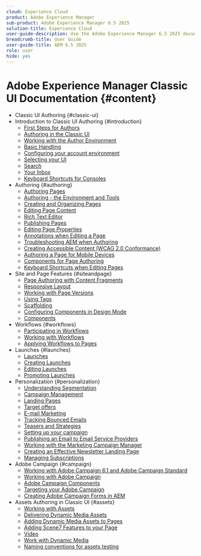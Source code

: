 ```yaml
---
cloud: Experience Cloud
product: Adobe Experience Manager
sub-product: Adobe Experience Manager 6.5 2025
solution-title: Experience Cloud
user-guide-description: Use the Adobe Experience Manager 6.5 2025 documentation to learn how it works and what the software can do for you.
breadcrumb-title: User Guide
user-guide-title: AEM 6.5 2025
role: user
hide: yes
---
```


# Adobe Experience Manager Classic UI Documentation {#content}

+ Classic UI Authoring {#classic-ui}
+ Introduction to Classic UI Authoring {#introduction}
  + [First Steps for Authors](/help/sites-classic-ui-authoring/classic-page-author-first-steps.md)
  + [Authoring in the Classic UI](/help/sites-classic-ui-authoring/classicui.md)
  + [Working with the Author Environment](/help/sites-classic-ui-authoring/author-env.md)
  + [Basic Handling](/help/sites-classic-ui-authoring/author-env-basic-handling.md)
  + [Configuring your account environment](/help/sites-classic-ui-authoring/author-env-user-props.md)
  + [Selecting your UI](/help/sites-classic-ui-authoring/author-env-select-ui.md)
  + [Search](/help/sites-classic-ui-authoring/author-env-search.md)
  + [Your Inbox](/help/sites-classic-ui-authoring/author-env-inbox.md)
  + [Keyboard Shortcuts for Consoles](/help/sites-classic-ui-authoring/author-env-keyboard-shortcuts.md)
+ Authoring {#authoring}
  + [Authoring Pages](/help/sites-classic-ui-authoring/classic-page-author.md)
  + [Authoring - the Environment and Tools](/help/sites-classic-ui-authoring/classic-page-author-env-tools.md)
  + [Creating and Organizing Pages](/help/sites-classic-ui-authoring/classic-page-author-manage-pages.md)
  + [Editing Page Content](/help/sites-classic-ui-authoring/classic-page-author-edit-content.md)
  + [Rich Text Editor](/help/sites-classic-ui-authoring/classic-page-author-rich-text-editor.md)
  + [Publishing Pages](/help/sites-classic-ui-authoring/classic-page-author-publish-pages.md)
  + [Editing Page Properties](/help/sites-classic-ui-authoring/classic-page-author-edit-page-properties.md)
  + [Annotations when Editing a Page](/help/sites-classic-ui-authoring/classic-page-author-annotations.md)
  + [Troubleshooting AEM when Authoring](/help/sites-classic-ui-authoring/classic-page-author-troubleshooting.md)
  + [Creating Accessible Content (WCAG 2.0 Conformance)](/help/sites-classic-ui-authoring/classic-page-author-accessible-content.md)
  + [Authoring a Page for Mobile Devices](/help/sites-classic-ui-authoring/classic-feature-mobile.md)
  + [Components for Page Authoring](/help/sites-classic-ui-authoring/classic-page-author-edit-mode.md)
  + [Keyboard Shortcuts when Editing Pages](/help/sites-classic-ui-authoring/classic-page-author-keyboard-shortcuts.md)
+ Site and Page Features {#siteandpage}
  + [Page Authoring with Content Fragments](/help/sites-classic-ui-authoring/classic-page-author-content-fragments.md)
  + [Responsive Layout](/help/sites-classic-ui-authoring/classic-page-author-responsive-layout.md)
  + [Working with Page Versions](/help/sites-classic-ui-authoring/classic-page-author-work-with-versions.md)
  + [Using Tags](/help/sites-classic-ui-authoring/classic-feature-tags.md)
  + [Scaffolding](/help/sites-classic-ui-authoring/classic-feature-scaffolding.md)
  + [Configuring Components in Design Mode](/help/sites-classic-ui-authoring/classic-page-author-design-mode.md)
  + [Components](/help/sites-classic-ui-authoring/classic-page-author-default-components.md)
+ Workflows {#workflows}
  + [Participating in Workflows](/help/sites-classic-ui-authoring/classic-workflows-participating.md)
  + [Working with Workflows](/help/sites-classic-ui-authoring/classic-workflows.md)
  + [Applying Workflows to Pages](/help/sites-classic-ui-authoring/classic-workflows-applying.md)
+ Launches {#launches}
  + [Launches](/help/sites-classic-ui-authoring/classic-launches.md)
  + [Creating Launches](/help/sites-classic-ui-authoring/classic-launches-creating.md)
  + [Editing Launches](/help/sites-classic-ui-authoring/classic-launches-editing.md)
  + [Promoting Launches](/help/sites-classic-ui-authoring/classic-launches-promoting.md)
+ Personalization {#personalization}
  + [Understanding Segmentation](/help/sites-classic-ui-authoring/classic-personalization-campaigns-segmentation.md)
  + [Campaign Management](/help/sites-classic-ui-authoring/classic-personalization-campaigns.md)
  + [Landing Pages](/help/sites-classic-ui-authoring/classic-personalization-campaigns-landingpage.md)
  + [Target offers](/help/sites-classic-ui-authoring/classic-personalization-campaigns-target-offers.md)
  + [E-mail Marketing](/help/sites-classic-ui-authoring/classic-personalization-campaigns-email.md)
  + [Tracking Bounced Emails](/help/sites-classic-ui-authoring/classic-personalization-campaigns-email-tracking-bounces.md)
  + [Teasers and Strategies](/help/sites-classic-ui-authoring/classic-personalization-campaigns-teasers-strategy.md)
  + [Setting up your campaign](/help/sites-classic-ui-authoring/classic-personalization-campaigns-setting-up-your.md)
  + [Publishing an Email to Email Service Providers](/help/sites-classic-ui-authoring/classic-personalization-campaigns-email-newsletters.md)
  + [Working with the Marketing Campaign Manager](/help/sites-classic-ui-authoring/classic-personalization-campaigns-mktg-manager.md)
  + [Creating an Effective Newsletter Landing Page](/help/sites-classic-ui-authoring/classic-personalization-campaigns-email-landingpage.md)
  + [Managing Subscriptions](/help/sites-classic-ui-authoring/classic-personalization-campaigns-email-subscriptions.md)
+ Adobe Campaign {#campaign}
  + [Working with Adobe Campaign 6.1 and Adobe Campaign Standard](/help/sites-classic-ui-authoring/classic-personalization-ac-campaign.md)
  + [Working with Adobe Campaign](/help/sites-classic-ui-authoring/classic-personalization-ac.md)
  + [Adobe Campaign Components](/help/sites-classic-ui-authoring/classic-personalization-ac-components.md)
  + [Targeting your Adobe Campaign](/help/sites-classic-ui-authoring/classic-personalization-ac-target.md)
  + [Creating Adobe Campaign Forms in AEM](/help/sites-classic-ui-authoring/classic-personalization-ac-forms.md)
+ Assets Authoring in Classic UI {#assets}
  + [Working with Assets](/help/sites-classic-ui-authoring/classicui-assets.md)
  + [Delivering Dynamic Media Assets](/help/sites-classic-ui-authoring/dynamic-media-assets-delivering.md)
  + [Adding Dynamic Media Assets to Pages](/help/sites-classic-ui-authoring/dynamic-media-assets-adding-to-page.md)
  + [Adding Scene7 Features to your Page](/help/sites-classic-ui-authoring/manage-assets-classic-s7.md)
  + [Video](/help/sites-classic-ui-authoring/manage-assets-classic-s7-video.md)
  + [Work with Dynamic Media](/help/sites-classic-ui-authoring/dynamic-media-assets.md)
  + [Naming conventions for assets testing](/help/sites-classic-ui-authoring/asset-naming-conventions.md)
